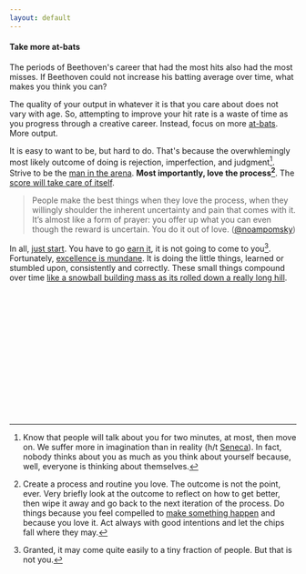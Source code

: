 ```yaml
---
layout: default
---
```


#### Take more at-bats

The periods of Beethoven's career that had the most hits also had the most misses. If Beethoven could not increase his batting average over time, what makes you think you can? 

The quality of your output in whatever it is that you care about does not vary with age. So, attempting to improve your hit rate is a waste of time as you progress through a creative career. Instead, focus on more [at-bats](https://pmarchive.com/age_and_the_entrepreneur.html). More output.

It is easy to want to be, but hard to do. That's because the overwhlemingly most likely outcome of doing is rejection, imperfection, and judgment[^1]. Strive to be the [man in the arena](https://www.worldfuturefund.org/Documents/maninarena.htm). **Most importantly, love the process[^2]**. The [score will take care of itself](https://www.goodreads.com/book/show/6342995-the-score-takes-care-of-itself).

> People make the best things when they love the process, when they willingly shoulder the inherent uncertainty and pain that comes with it. It’s almost like a form of prayer: you offer up what you can even though the reward is uncertain. You do it out of love. ([@noampomsky](https://ava.substack.com/p/effort))

In all, [just start](https://twitter.com/bpoppenheimer/status/1647000062617088000). You have to go [earn it]((https://blakeir.com/60e3b62d0f274edf8a9cf39b0cc2f26d)), it is not going to come to you[^3]. Fortunately, [excellence is mundane](https://academics.hamilton.edu/documents/themundanityofexcellence.pdf). It is doing the little things, learned or stumbled upon, consistently and correctly. These small things compound over time [like a snowball building mass as its rolled down a really long hill](https://www.goodreads.com/en/book/show/2054761).  




<br>
<br>
<br>
<br>
<br>
<br>
<br>
<br>
<br>
<br>
<br>
<br>
<br>









[^1]: Know that people will talk about you for two minutes, at most, then move on. We suffer more in imagination than in reality (h/t [Seneca](https://www.amazon.com/Letters-Stoic-Epistulae-Lucilium-Classics-ebook/dp/B002RI99KK/)). In fact, nobody thinks about you as much as you think about yourself because, well, everyone is thinking about themselves. 

[^2]: Create a process and routine you love. The outcome is not the point, ever. Very briefly look at the outcome to reflect on how to get better, then wipe it away and go back to the next iteration of the process. Do things because you feel compelled to [make something happen]((https://blog.samaltman.com/how-to-be-successful)) and because you love it. Act always with good intentions and let the chips fall where they may. 

[^3]: Granted, it may come quite easily to a tiny fraction of people. But that is not you.


[//]: # (Act from a place of love and positivity in all that you do. With good intentions. Let what happens, happens. And do not pay much attention to the consensus opinion. Soliciting too much advice is a common problem - it often washes out any useful information and makes you act unlike yourself. Consider the opinions of those who you respect and understand you.)